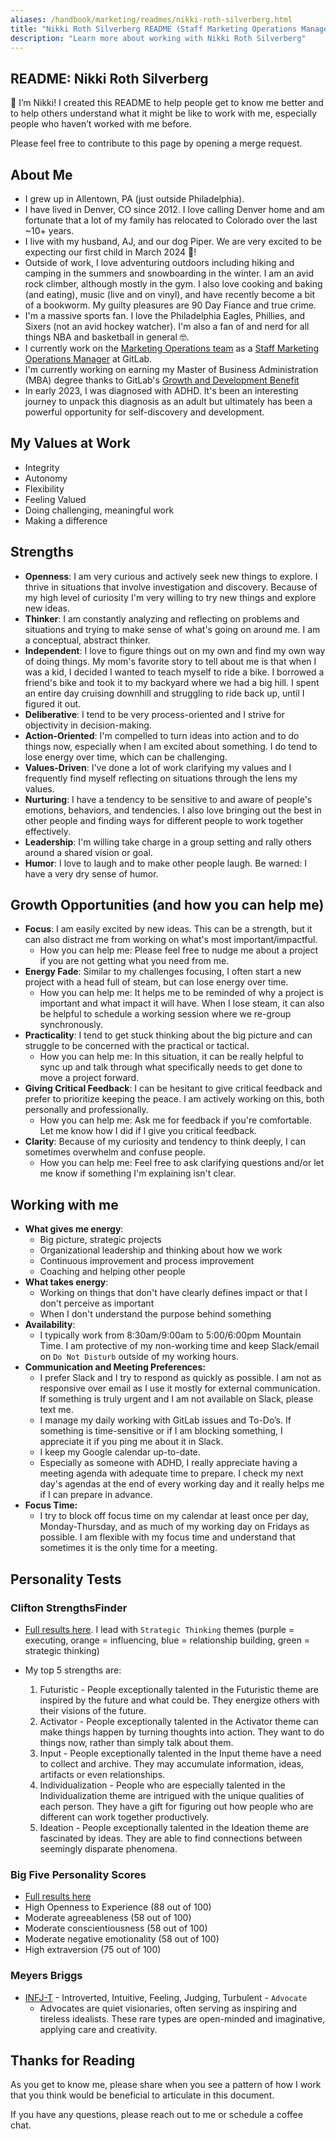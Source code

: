 ```yaml
---
aliases: /handbook/marketing/readmes/nikki-roth-silverberg.html
title: "Nikki Roth Silverberg README (Staff Marketing Operations Manager)"
description: "Learn more about working with Nikki Roth Silverberg"
---
```








## README: Nikki Roth Silverberg

👋 I’m Nikki! I created this README to help people get to know me better and to help others understand what it might be like to work with me, especially people who haven’t worked with me before.

Please feel free to contribute to this page by opening a merge request.

## About Me

- I grew up in Allentown, PA (just outside Philadelphia).
- I have lived in Denver, CO since 2012. I love calling Denver home and am fortunate that a lot of my family has relocated to Colorado over the last ~10+ years.
- I live with my husband, AJ, and our dog Piper. We are very excited to be expecting our first child in March 2024 🐣!
- Outside of work, I love adventuring outdoors including hiking and camping in the summers and snowboarding in the winter. I am an avid rock climber, although mostly in the gym. I also love cooking and baking (and eating), music (live and on vinyl), and have recently become a bit of a bookworm. My guilty pleasures are 90 Day Fiance and true crime.
- I'm a massive sports fan. I love the Philadelphia Eagles, Phillies, and Sixers (not an avid hockey watcher). I'm also a fan of and nerd for all things NBA and basketball in general 🤓.
- I currently work on the [Marketing Operations team](/handbook/marketing/marketing-operations/) as a [Staff Marketing Operations Manager](/job-families/marketing/marketing-operations-manager/#staff-marketing-operations-manager) at GitLab.
- I'm currently working on earning my Master of Business Administration (MBA) degree thanks to GitLab's [Growth and Development Benefit](/handbook/total-rewards/benefits/general-and-entity-benefits/growth-and-development/)
- In early 2023, I was diagnosed with ADHD. It's been an interesting journey to unpack this diagnosis as an adult but ultimately has been a powerful opportunity for self-discovery and development.

## My Values at Work

- Integrity
- Autonomy
- Flexibility
- Feeling Valued
- Doing challenging, meaningful work
- Making a difference

## Strengths

- **Openness**: I am very curious and actively seek new things to explore. I thrive in situations that involve investigation and discovery. Because of my high level of curiosity I'm very willing to try new things and explore new ideas.
- **Thinker**: I am constantly analyzing and reflecting on problems and situations and trying to make sense of what's going on around me. I am a conceptual, abstract thinker.
- **Independent**: I love to figure things out on my own and find my own way of doing things. My mom's favorite story to tell about me is that when I was a kid, I decided I wanted to teach myself to ride a bike. I borrowed a friend's bike and took it to my backyard where we had a big hill. I spent an entire day cruising downhill and struggling to ride back up, until I figured it out.
- **Deliberative**: I tend to be very process-oriented and I strive for objectivity in decision-making.
- **Action-Oriented**: I'm compelled to turn ideas into action and to do things now, especially when I am excited about something. I do tend to lose energy over time, which can be challenging.
- **Values-Driven**: I've done a lot of work clarifying my values and I frequently find myself reflecting on situations through the lens my values.
- **Nurturing**: I have a tendency to be sensitive to and aware of people's emotions, behaviors, and tendencies. I also love bringing out the best in other people and finding ways for different people to work together effectively.
- **Leadership**: I'm willing take charge in a group setting and rally others around a shared vision or goal.
- **Humor**: I love to laugh and to make other people laugh. Be warned: I have a very dry sense of humor.

## Growth Opportunities (and how you can help me)

- **Focus**: I am easily excited by new ideas. This can be a strength, but it can also distract me from working on what's most important/impactful.
  - How you can help me: Please feel free to nudge me about a project if you are not getting what you need from me.
- **Energy Fade**: Similar to my challenges focusing, I often start a new project with a head full of steam, but can lose energy over time.
  - How you can help me: It helps me to be reminded of why a project is important and what impact it will have. When I lose steam, it can also be helpful to schedule a working session where we re-group synchronously.
- **Practicality**: I tend to get stuck thinking about the big picture and can struggle to be concerned with the practical or tactical.
  - How you can help me: In this situation, it can be really helpful to sync up and talk through what specifically needs to get done to move a project forward.
- **Giving Critical Feedback**: I can be hesitant to give critical feedback and prefer to prioritize keeping the peace. I am actively working on this, both personally and professionally.
  - How you can help me: Ask me for feedback if you're comfortable. Let me know how I did if I give you critical feedback.
- **Clarity**: Because of my curiosity and tendency to think deeply, I can sometimes overwhelm and confuse people.
  - How you can help me: Feel free to ask clarifying questions and/or let me know if something I'm explaining isn't clear.

## Working with me

- **What gives me energy**:
  - Big picture, strategic projects
  - Organizational leadership and thinking about how we work
  - Continuous improvement and process improvement
  - Coaching and helping other people
- **What takes energy**:
  - Working on things that don't have clearly defines impact or that I don't perceive as important
  - When I don't understand the purpose behind something
- **Availability**:
  - I typically work from 8:30am/9:00am to 5:00/6:00pm Mountain Time. I am protective of my non-working time and keep Slack/email on `Do Not Disturb` outside of my working hours.
- **Communication and Meeting Preferences:**
  - I prefer Slack and I try to respond as quickly as possible. I am not as responsive over email as I use it mostly for external communication. If something is truly urgent and I am not available on Slack, please text me.
  - I manage my daily working with GitLab issues and To-Do’s. If something is time-sensitive or if I am blocking something, I appreciate it if you ping me about it in Slack.
  - I keep my Google calendar up-to-date.
  - Especially as someone with ADHD, I really appreciate having a meeting agenda with adequate time to prepare. I check my next day's agendas at the end of every working day and it really helps me if I can prepare in advance.
- **Focus Time:**
  - I try to block off focus time on my calendar at least once per day, Monday-Thursday, and as much of my working day on Fridays as possible. I am flexible with my focus time and understand that sometimes it is the only time for a meeting.

## Personality Tests

### Clifton StrengthsFinder

- [Full results here](https://drive.google.com/file/d/16gi2TpZgPjMCbYC8Ab39zR7N5--g30l5/view?usp=sharing). I lead with `Strategic Thinking` themes (purple = executing, orange = influencing, blue = relationship building, green = strategic thinking)

- My top 5 strengths are:
    1. Futuristic - People exceptionally talented in the Futuristic theme are inspired by the future and what could be. They energize others with their visions of the future.
    2. Activator - People exceptionally talented in the Activator theme can make things happen by turning thoughts into action. They want to do things now, rather than simply talk about them.
    3. Input - People exceptionally talented in the Input theme have a need to collect and archive. They may accumulate information, ideas, artifacts or even relationships.
    4. Individualization - People who are especially talented in the Individualization theme are intrigued with the unique qualities of each person. They have a gift for figuring out how people who are different can work together productively.
    5. Ideation - People exceptionally talented in the Ideation theme are fascinated by ideas. They are able to find connections between seemingly disparate phenomena.

### Big Five Personality Scores

- [Full results here](https://drive.google.com/file/d/175VRPOiCKdK5kABV_CGHlxii-6pY6QMo/view?usp=sharing)
- High Openness to Experience (88 out of 100)
- Moderate agreeableness (58 out of 100)
- Moderate conscientiousness (58 out of 100)
- Moderate negative emotionality (58 out of 100)
- High extraversion (75 out of 100)

### Meyers Briggs

- [INFJ-T](https://www.16personalities.com/infj-personality) - Introverted, Intuitive, Feeling, Judging, Turbulent - `Advocate`
  - Advocates are quiet visionaries, often serving as inspiring and tireless idealists. These rare types are open-minded and imaginative, applying care and creativity.

## Thanks for Reading

As you get to know me, please share when you see a pattern of how I work that you think would be beneficial to articulate in this document.

If you have any questions, please reach out to me or schedule a coffee chat.
